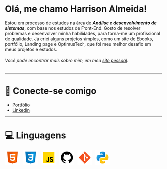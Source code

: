# Olá, me chamo Harrison Almeida!

Estou em processo de estudos na área de **_Análise e desenvolvimento de sistemas_**, com base nos estudos de Front-End. Gosto de resolver problemas e desenvolver minha habilidades, para torna-me um profissional de qualidade. Já criei alguns projetos simples, como um site de Ebooks, portfólio, Landing page e OptimusTech, que foi meu melhor desafio em meus projetos e estudos.

###### Você pode encontrar mais sobre mim, em meu [site pessoal](https://harrisoncalmeida.github.io/Portfolio/).

---

# 🔗 Conecte-se comigo

* [Portfólio](https://harrisoncalmeida.github.io/Portfolio/)
* [Linkedin](https://www.linkedin.com/in/harrisoncalmeida/)

---

# 💻 Linguagens

<img align="left" style="padding-right: 10px;" src="./Img/html.png" alt="HTML">
<img align="left" style="padding-right: 10px;" src="./Img/css.png" alt="CSS">
<img align="left" style="padding-right: 10px;" src="./Img/JavaScript.png" alt="JavaScript">
<img align="left" style="padding-right: 10px;" src="./Img/Github.png" alt="Github">
<img align="left" style="padding-right: 10px;" src="./Img/Git.png" alt="Git">
<img align="left" style="padding-right: 10px;" src="./Img/Python.png" alt="Python">

